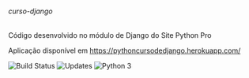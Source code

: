 ###### curso-django

Código desenvolvido no módulo de Django do Site Python Pro

Aplicação disponível em https://pythoncursodedjango.herokuapp.com/

<img src="https://travis-ci.com/Dodots/curso_django.svg?branch=master" alt="Build Status" />

<img src="https://pyup.io/repos/github/Dodots/curso_django/shield.svg" alt="Updates" />

<img src="https://pyup.io/repos/github/Dodots/curso_django/python-3-shield.svg" alt="Python 3" />